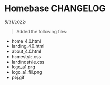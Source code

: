 # Homebase CHANGELOG

5/31/2022:
> Added the following files:
  + home_4.0.html
  + landing_4.0.html
  + about_4.0.html
  + homestyle.css
  + landingstyle.css
  + logo_a1.png
  + logo_a1_fill.png
  + pbj.gif
